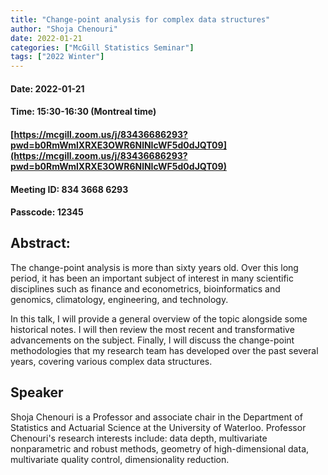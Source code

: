 ```yaml
---
title: "Change-point analysis for complex data structures"
author: "Shoja Chenouri"
date: 2022-01-21
categories: ["McGill Statistics Seminar"]
tags: ["2022 Winter"]
---
```


#### Date: 2022-01-21
#### Time: 15:30-16:30 (Montreal time)

#### [https://mcgill.zoom.us/j/83436686293?pwd=b0RmWmlXRXE3OWR6NlNIcWF5d0dJQT09](https://mcgill.zoom.us/j/83436686293?pwd=b0RmWmlXRXE3OWR6NlNIcWF5d0dJQT09)
#### Meeting ID: 834 3668 6293
#### Passcode: 12345



## Abstract:

The change-point analysis is more than sixty years old. Over this long period, it has been an important subject of interest in many scientific disciplines such as finance and econometrics, bioinformatics and genomics, climatology, engineering, and technology.  

In this talk, I will provide a general overview of the topic alongside some historical notes. I will then review the most recent and transformative advancements on the subject. Finally, I will discuss the change-point methodologies that my research team has developed over the past several years, covering various complex data structures. 


## Speaker

Shoja Chenouri is a Professor and associate chair in the Department of Statistics and Actuarial Science at the University of Waterloo. Professor Chenouri's research interests include: data depth, multivariate nonparametric and robust methods, geometry of high-dimensional data, multivariate quality control, dimensionality reduction.



